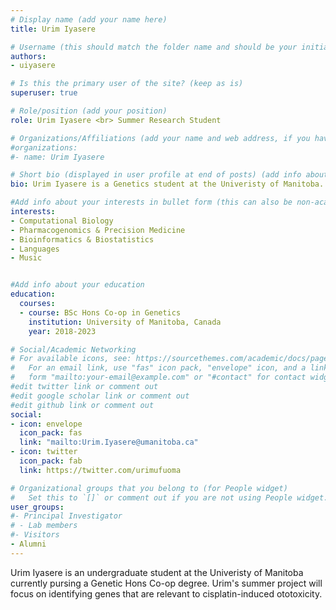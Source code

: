 ```yaml
---
# Display name (add your name here)
title: Urim Iyasere

# Username (this should match the folder name and should be your initial and surname)
authors:
- uiyasere

# Is this the primary user of the site? (keep as is)
superuser: true

# Role/position (add your position)
role: Urim Iyasere <br> Summer Research Student

# Organizations/Affiliations (add your name and web address, if you have one)
#organizations:
#- name: Urim Iyasere

# Short bio (displayed in user profile at end of posts) (add info about yourself)
bio: Urim Iyasere is a Genetics student at the Univeristy of Manitoba. 

#Add info about your interests in bullet form (this can also be non-academic) 
interests:
- Computational Biology
- Pharmacogenomics & Precision Medicine
- Bioinformatics & Biostatistics
- Languages
- Music


#Add info about your education 
education:
  courses:
  - course: BSc Hons Co-op in Genetics
    institution: University of Manitoba, Canada
    year: 2018-2023

# Social/Academic Networking
# For available icons, see: https://sourcethemes.com/academic/docs/page-builder/#icons
#   For an email link, use "fas" icon pack, "envelope" icon, and a link in the
#   form "mailto:your-email@example.com" or "#contact" for contact widget.
#edit twitter link or comment out
#edit google scholar link or comment out
#edit github link or comment out
social:
- icon: envelope
  icon_pack: fas
  link: "mailto:Urim.Iyasere@umanitoba.ca"
- icon: twitter
  icon_pack: fab
  link: https://twitter.com/urimufuoma

# Organizational groups that you belong to (for People widget)
#   Set this to `[]` or comment out if you are not using People widget.
user_groups:
#- Principal Investigator
# - Lab members
#- Visitors
- Alumni
---
```


Urim Iyasere is an undergraduate student at the Univeristy of Manitoba currently pursing a Genetic Hons Co-op degree. Urim's summer project will focus on identifying  genes that are relevant to cisplatin-induced ototoxicity.
